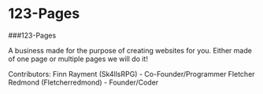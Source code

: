 123-Pages
=========

###123-Pages

A business made for the purpose of creating websites for you.
Either made of one page or multiple pages we will do it!

Contributors: Finn Rayment (Sk4llsRPG) - Co-Founder/Programmer
              Fletcher Redmond (Fletcherredmond) - Founder/Coder
